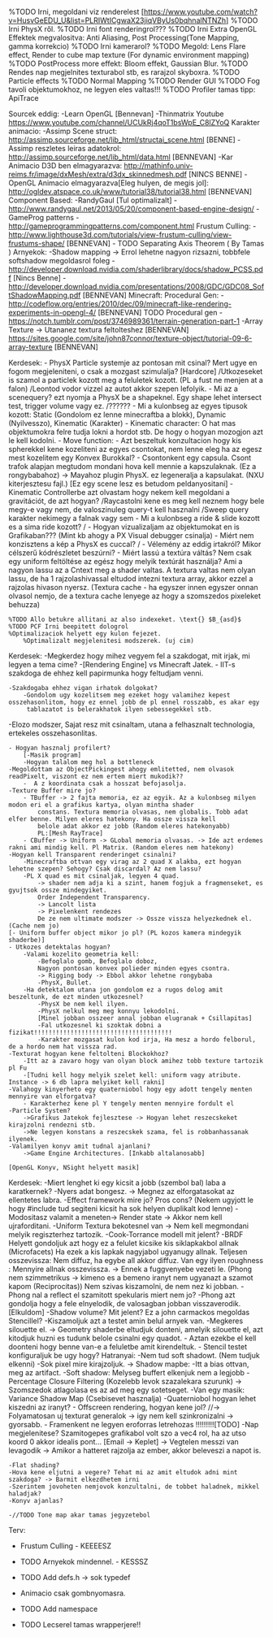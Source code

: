 %TODO Irni, megoldani viz renderelest [https://www.youtube.com/watch?v=HusvGeEDU_U&list=PLRIWtICgwaX23jiqVByUs0bqhnalNTNZh]
%TODO Irni PhysX ről.
%TODO Irni font renderingrol???
%TODO Irni Extra OpenGL Effektek megvalositva: Anti Aliasing, Post Processing(Tone Mapping, gamma korrekcio) 
%TODO Irni kamerarol?
	%TODO Megold: Lens Flare effect, Render to cube map texture (For dynamic environment mapping)
	%TODO PostProcess more effekt: Bloom effekt, Gaussian Blur.
	%TODO Rendes nap megjelnites texturabol stb, es rarajzol skyboxra.
	%TODO Particle effects
	%TODO Normal Mapping
	%TODO Render GUI
	%TODO Fog tavoli objektumokhoz, ne legyen eles valtas!!!
	%TODO Profiler tamas tipp: ApiTrace

Sourcek eddig:
	-Learn OpenGL [Bennevan]
	-Thinmatrix Youtube https://www.youtube.com/channel/UCUkRj4qoT1bsWpE_C8lZYoQ
Karakter animacio:
	-Assimp Scene struct: http://assimp.sourceforge.net/lib_html/structai_scene.html [BENNE]
	-Assimp reszletes leiras adatokrol: http://assimp.sourceforge.net/lib_html/data.html [BENNEVAN]
	-Kar Animacio D3D ben elmagyarazva: http://mathinfo.univ-reims.fr/image/dxMesh/extra/d3dx_skinnedmesh.pdf [NINCS BENNE]
	-OpenGL Animacio elmagyarazva[Eleg hulyen, de megis jol]: http://ogldev.atspace.co.uk/www/tutorial38/tutorial38.html  [BENNEVAN]
Component Based:
	-RandyGaul [Tul optimalizalt] - http://www.randygaul.net/2013/05/20/component-based-engine-design/
	-GameProg patterns - http://gameprogrammingpatterns.com/component.html
Frustum Culling:
	-http://www.lighthouse3d.com/tutorials/view-frustum-culling/view-frustums-shape/ [BENNEVAN]
	- TODO Separating Axis Theorem ( By Tamas )
Arnyekok:
	-Shadow mapping -> Errol lehetne nagyon rizsazni, tobbfele softshadow megoldasrol foleg
	-http://developer.download.nvidia.com/shaderlibrary/docs/shadow_PCSS.pdf [Nincs Benne]
	-http://developer.download.nvidia.com/presentations/2008/GDC/GDC08_SoftShadowMapping.pdf [BENNEVAN]
Minecraft:
	Procedural Gen:
		-http://codeflow.org/entries/2010/dec/09/minecraft-like-rendering-experiments-in-opengl-4/ [BENNEVAN] TODO Procedural gen
		-https://notch.tumblr.com/post/3746989361/terrain-generation-part-1
	-Array Texture -> Utananez textura feltolteshez [BENNEVAN]
		https://sites.google.com/site/john87connor/texture-object/tutorial-09-6-array-texture [BENNEVAN]

Kerdesek:
	- PhysX Particle systemje az pontosan mit csinal? Mert ugye en fogom megjeleniteni, o csak a mozgast szimulalja? [Hardcore]
		/Utkozeseket is szamol a particlek kozott meg a feluletek kozott. (PL a fust ne menjen at a falon)
		/Leontod vodor vizzel az autot akkor szepen lefolyik.
	- Mi az a scenequery? ezt nyomja a PhysX be a shapeknel. Egy shape lehet intersect test, trigger volume vagy ez.
		/??????
	- Mi a kulonbseg az egyes tipusok kozott: Static (Gondolom ez lenne minecraftba a blokk), Dynamic (Nyilvesszo), Kinematic (Karakter)
		- Kinematic character: O hat mas objektumokra felre tudja lokni a hordot stb. De hogy o hogyan mozogjon azt le kell kodolni.
		- Move function: 
	- Azt beszeltuk konzultacion hogy kis spherekkel kene kozeliteni az egyes csontokat,
	  nem lenne eleg ha az egesz mest kozelitem egy Konvex Burokkal?
		- Csontonkent egy capsula. Csont trafok alapjan megtudom mondani hova kell mennie a kapszulaknak. (Ez a rongybabahoz)
			-> Mayahoz plugin PhysX. ez legeneralja a kapsulakat. (NXU kiterjesztesu fajl.) [Ez egy scene lesz es betudom peldanyositani]
	- Kinematic Controllerbe azt olvastam hogy nekem kell megoldani a gravitációt, de azt hogyan?
		/Raycastolni kene es meg kell neznem hogy bele megy-e vagy nem, de valoszinuleg query-t kell hasznalni
		/Sweep query karakter nekimegy a falnak vagy sem
	- Mi a kulonbseg a ride & slide kozott es a sima ride kozott?
		/
	- Hogyan vizualizaljam az objektumokat en is Grafikaban??? (Mint kb ahogy a PX Visual debugger csinalja)
	- Miért nem konzisztens a kép a PhysX es cuccal?
		/
	- Vélemény az eddig irtakról? Mikor célszerű kódrészletet beszúrni?
	- Miért lassú a textúra váltás? Nem csak egy uniform feltöltése az egész hogy melyik textúrát használja?
		Ami a nagyon lassu az a Cntext meg a shader valtas. A textura valtas nem olyan lassu, de ha 1 rajzolashivassal eltudod intezni
		textura array, akkor ezzel a rajzolas hivason nyersz.
		(Textura cache - ha egyszer innen egyszer onnan olvasol nemjo, de a textura cache lenyege az hogy a szomszedos pixeleket behuzza)
		
	%TODO Allo betukre allitani az also indexeket. \text{} $B_{asd}$
	%TODO PCF Irni beepitett dologrol
	%Optimalizaciok helyett egy kulon fejezet.
		%Optimalizalt megjelenitesi modszerek. (uj cim)
		
	
Kerdesek:
	-Megkerdez hogy mihez vegyem fel a szakdogat, mit irjak, mi legyen a tema cime?
		-[Rendering Engine] vs Minecraft Jatek.
		- IIT-s szakdoga de ehhez kell papirmunka hogy feltudjam venni.
		
	-Szakdogaba ehhez vigan irhatok dolgokat?
		-Gondolom ugy kozelitsem meg ezeket hogy valamihez kepest osszehasonlitom, hogy ez ennel jobb de pl ennel rosszabb, es akar egy
		 tablazatot is belerakhatok ilyen sebessegekkel stb.
		 
-Elozo modszer, Sajat resz mit csinaltam, utana a felhasznalt technologia, ertekeles osszehasonlitas.		 
	

	- Hogyan hasznalj profilert? 
		[-Masik program]
		-Hogyan talalom meg hol a bottleneck
	-Megoldottam az ObjectPickingest ahogy emlitetted, nem olvasok readPixelt, viszont ez nem ertem miert mukodik??
		-  A z koordinata csak a hosszat befojasolja.
	-Texture Buffer mire jo?
		- TBuffer -> 2 fajta memoria, ez az egyik. Az a kulonbseg milyen modon eri el a grafikus kartya, olyan mintha shader
			constans. Textura memoria olvasas, nem globalis. Tobb adat elfer benne. Milyen eleres hatekony. Ha ossze vissza kell
			belole adat akkor ez jobb (Random eleres hatekonyabb)
			PL:[Mesh RayTrace]
		- CBuffer -> Uniform -> GLobal memoria olvasas. -> Ide azt erdemes rakni ami mindig kell. Pl Matrix. (Random eleres nem hatekony)
	-Hogyan kell Transparent renderinget csinalni?
		-Minecraftba ottvan egy virag az 2 quad X alakba, ezt hogyan lehetne szepen? Sehogy? Csak discardal? Az nem lassu?
		-PL X quad es mit csinaljak, legyen 4 quad.
			-> shader nem adja ki a szint, hanem fogjuk a fragmenseket, es gyujtsok ossze mindegyiket.
			Order Independent Transparency.
			-> Lancolt lista
			-> Pixelenkent rendezes
			De ze nem ultimate modszer -> Ossze vissza helyezkednek el. (Cache nem jo)
	[- Uniform buffer object mikor jo pl? (PL kozos kamera mindegyik shaderbe)]
	- Utkozes detektalas hogyan?
		-Valami kozelito geometria kell:
			-Befoglalo gomb, Befoglalo doboz, 
			Nagyon pontosan konvex polieder minden egyes csontra.
			-> Rigging body -> Ebbol akkor lehetne rongybaba
			-PhysX, Bullet.
		-Ha detektalom utana jon gondolom ez a rugos dolog amit beszeltunk, de ezt minden utkozesnel?
			-PhysX be nem kell ilyen.
			-PhysX nelkul meg meg konnyu lekodolni.
			[Minel jobban osszeer annal jobban elugranak + Csillapitas]
			-Fal utkozesnel ki szoktak dobni a fizikat!!!!!!!!!!!!!!!!!!!!!!!!!!!!!!!!!!!!!!
			-Karakter mozgasat kulon kod irja, Ha mesz a hordo felborul, de a hordo nem hat vissza rad.
	-Texturat hogyan kene feltolteni Blockokhoz? 
		-Itt az a zavaro hogy van olyan block amihez tobb texture tartozik pl Fu
		-[Tudni kell hogy melyik szelet kell: uniform vagy atribute. Instance -> 6 db lapra melyiket kell rakni]
	-Valahogy kinyerheto egy quaterniobol hogy egy adott tengely menten mennyire van elforgatva?
		- Karakterhez kene pl Y tengely menten mennyire fordult el
	-Particle System?
		->Grafikus Jatekok fejlesztese -> Hogyan lehet reszecskeket kirajzolni rendezni stb.
		->Ne legyen konstans a reszecskek szama, fel is robbanhassanak ilyenek.
	-Valamilyen konyv amit tudnal ajanlani?
		->Game Engine Architectures. [Inkabb altalanosabb]
		
	[OpenGL Konyv, NSight helyett masik]
Kerdesek:
	-Miert lenghet ki egy kicsit a jobb (szembol bal) laba a karatkernek?
		-Nyers adat bongesz. -> Megnez az elforgatasokat az ellentetes labra.
	-Effect framework mire jo? Pros cons? 
		(Nekem ugyjott le hogy #include tud segiteni kicsit ha sok helyen duplikalt kod lenne)
		-Modositasz valamit a meneten-> Render state -> Akkor nem kell ujraforditani.
		-Uniform Textura bekotesnel van -> Nem kell megmondani melyik regiszterhez tartozik.
	-Cook-Torrance modell mit jelent?
		-BRDF Helyett gondoljuk azt hogy ez a felulet kicsike kis siklapkakbol allnak (Microfacets)
		 Ha ezek a kis lapkak nagyjabol ugyanugy allnak. Teljesen osszevissza: Nem diffuz, ha egybe all akkor diffuz.
		 Van egy ilyen roughness : Mennyire allnak osszevissza. -> Ennek a fuggvenyebe vezeti le.
		 (Phong nem szimmetrikus -> kimeno es a bemeno iranyt nem ugyanazt a szamot kapom (Reciprocitas))
		 Nem szivas kiszamolni, de nem nez ki jobban.
	-Phong nal a reflect el szamitott spekularis miert nem jo?
		-Phong azt gondolja hogy a fele elnyelodik, de valosagban jobban visszaverodik. [Elkuldom]
	-Shadow volume? Mit jelent? Ez a john carmackos megoldas Stencillel?
		-Kiszamoljuk azt a testet amin belul arnyek van.
		-Megkeres silouette el. -> Geometry shaderbe eltudjuk donteni, amelyik silouette el, azt kitodjuk huzni es tudunk
		belole csinalni egy quadot.
		- Aztan ezekbe el kell doonteni hogy benne van-e a feluletbe amit kirendeltuk.
		- Stencil testet konfiguraljuk be ugy hogy?
		Hatranyai: -Nem tud soft shadowt. (Nem tudjuk elkenni)
				   -Sok pixel mire kirajzoljuk.
		 -> Shadow mapbe: -Itt a bias ottvan, meg az artifact.
						  -Soft shadow: Melyseg buffert elkenjuk nem a legjobb
									   -Percentage Closure Filtering (Kozelebb levok szazalekara szurunk)
												-> Szomszedok atlagolasa es az ad meg egy sotetseget.
								       -Van egy masik: Variance Shadow Map (Csebisevet hasznalja)
	-Quaterniobol hogyan lehet kiszedni az iranyt? 
	- Offscreen rendering, hogyan kene jol?
		//-> Folyamatosan uj texturat generalok -> igy nem kell szinkronizalni -> gyorsabb.
		- Framenkent ne legyen eroforras letrehozas !!!!!!!!![TODO]
	-Nap megjelenitese? Szamitogepes grafikabol volt szo a vec4 rol, ha az utso koord 0 akkor idealis pont… [Email -> Keplet]
		-> Vegtelen messzi van levagodik -> Amikor a hatteret rajzolja az ember, akkor beleveszi a napot is.
	
	-Flat shading?
	-Hova kene eljutni a vegere? Tehat mi az amit eltudok adni mint szakdoga? -> Barmit elkezdhetem irni
	-Szerintem jovoheten nemjovok konzultalni, de tobbet haladnek, mikkel haladjak?
	-Konyv ajanlas?
	
	-//TODO Tone map akar tamas jegyzetebol
	
	
Terv:
- Frustum Culling - KEEEESZ
- TODO Arnyekok mindennel. - KESSSZ
- TODO Add defs.h -> sok typedef

- Animacio csak gombnyomasra.
- TODO Add namespace
- TODO Lecserel tamas wrapperjere!! 

